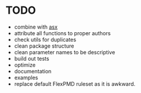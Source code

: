 # TODO

- combine with [asx](http://github.com/drewbourne/asx)
- attribute all functions to proper authors
- check utils for duplicates
- clean package structure
- clean parameter names to be descriptive
- build out tests
- optimize
- documentation
- examples
- replace default FlexPMD ruleset as it is awkward.
